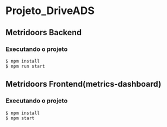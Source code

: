 # Projeto_DriveADS

## Metridoors Backend

### Executando o projeto

    $ npm install    
    $ npm run start

## Metridoors Frontend(metrics-dashboard)

### Executando o projeto

    $ npm install    
    $ npm start

